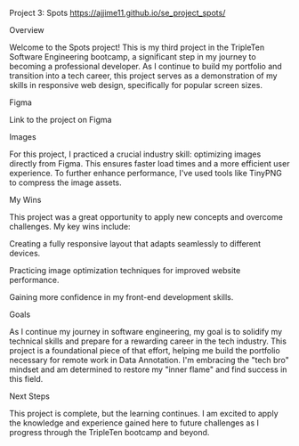 Project 3: Spots
https://ajjime11.github.io/se_project_spots/

Overview

Welcome to the Spots project! This is my third project in the TripleTen Software Engineering bootcamp, a significant step in my journey to becoming a professional developer. As I continue to build my portfolio and transition into a tech career, this project serves as a demonstration of my skills in responsive web design, specifically for popular screen sizes.

Figma

Link to the project on Figma

Images

For this project, I practiced a crucial industry skill: optimizing images directly from Figma. This ensures faster load times and a more efficient user experience. To further enhance performance, I've used tools like TinyPNG to compress the image assets.

My Wins

This project was a great opportunity to apply new concepts and overcome challenges. My key wins include:

Creating a fully responsive layout that adapts seamlessly to different devices.

Practicing image optimization techniques for improved website performance.

Gaining more confidence in my front-end development skills.

Goals

As I continue my journey in software engineering, my goal is to solidify my technical skills and prepare for a rewarding career in the tech industry. This project is a foundational piece of that effort, helping me build the portfolio necessary for remote work in Data Annotation. I'm embracing the "tech bro" mindset and am determined to restore my "inner flame" and find success in this field.

Next Steps

This project is complete, but the learning continues. I am excited to apply the knowledge and experience gained here to future challenges as I progress through the TripleTen bootcamp and beyond.
